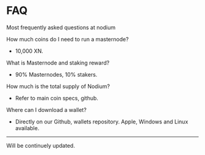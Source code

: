 # FAQ
Most frequently asked questions at nodium

How much coins do I need to run a masternode?
- 10,000 XN.

What is Masternode and staking reward?
- 90% Masternodes, 10% stakers.

How much is the total supply of Nodium?
- Refer to main coin specs, github.

Where can I download a wallet?
- Directly on our Github, wallets repository. Apple, Windows and Linux available.

---

Will be continuely updated.



